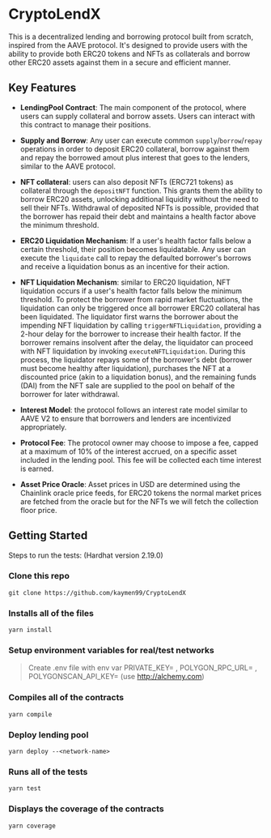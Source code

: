# CryptoLendX

This is a decentralized lending and borrowing protocol built from scratch, inspired from the AAVE protocol. It's designed to provide users with the ability to provide both ERC20 tokens and NFTs as collaterals and borrow other ERC20 assets against them in a secure and efficient manner.

## Key Features

* **LendingPool Contract**: The main component of the protocol, where users can supply collateral and borrow assets. Users can interact with this contract to manage their positions.

* **Supply and Borrow**: Any user can execute common `supply`/`borrow`/`repay` operations in order to deposit ERC20 collateral, borrow against them and repay the borrowed amout plus interest that goes to the lenders, similar to the AAVE protocol.

* **NFT collateral**: users can also deposit NFTs (ERC721 tokens) as collateral through the `depositNFT` function. This grants them the ability to borrow ERC20 assets, unlocking additional liquidity without the need to sell their NFTs. Withdrawal of deposited NFTs is possible, provided that the borrower has repaid their debt and maintains a health factor above the minimum threshold.

* **ERC20 Liquidation Mechanism**: If a user's health factor falls below a certain threshold, their position becomes liquidatable. Any user can execute the `liquidate` call to repay the defaulted borrower's borrows and receive a liquidation bonus as an incentive for their action.

* **NFT Liquidation Mechanism**: similar to ERC20 liquidation, NFT liquidation occurs if a user's health factor falls below the minimum threshold. To protect the borrower from rapid market fluctuations, the liquidation can only be triggered once all borrower ERC20 collateral has been liquidated. The liquidator first warns the borrower about the impending NFT liquidation by calling `triggerNFTLiquidation`, providing a 2-hour delay for the borrower to increase their health factor. If the borrower remains insolvent after the delay, the liquidator can proceed with NFT liquidation by invoking `executeNFTLiquidation`. During this process, the liquidator repays some of the borrower's debt (borrower must become healthy after liquidation), purchases the NFT at a discounted price (akin to a liquidation bonus), and the remaining funds (DAI) from the NFT sale are supplied to the pool on behalf of the borrower for later withdrawal.

* **Interest Model**: the protocol follows an interest rate model similar to AAVE V2 to ensure that borrowers and lenders are incentivized appropriately.

* **Protocol Fee**: The protocol owner may choose to impose a fee, capped at a maximum of 10% of the interest accrued, on a specific asset included in the lending pool. This fee will be collected each time interest is earned.

* **Asset Price Oracle**: Asset prices in USD are determined using the Chainlink oracle price feeds, for ERC20 tokens the normal market prices are fetched from the oracle but for the NFTs we will fetch the collection floor price.

## Getting Started

Steps to run the tests: (Hardhat version 2.19.0)

### Clone this repo

```shell
git clone https://github.com/kaymen99/CryptoLendX
```

### Installs all of the files

```shell
yarn install
```

### Setup environment variables for real/test networks 

> Create .env file with env var PRIVATE_KEY= , POLYGON_RPC_URL= , POLYGONSCAN_API_KEY= (use http://alchemy.com)

### Compiles all of the contracts

```shell
yarn compile
```

### Deploy lending pool
```shell
yarn deploy --<network-name>
```

### Runs all of the tests

```shell
yarn test
```

### Displays the coverage of the contracts

```shell
yarn coverage
```

